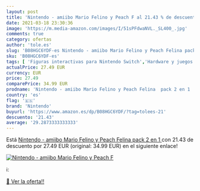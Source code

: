 ```yaml
---
layout: post
title: 'Nintendo - amiibo Mario Felino y Peach F al 21.43 % de descuento'
date: 2021-03-18 23:30:36
image: 'https://m.media-amazon.com/images/I/51sPFdwaNVL._SL400_.jpg'
comments: true
category: ofertas
author: 'tole.es'
slug: 'B08HGC6YDF-es Nintendo - amiibo Mario Felino y Peach Felina pack 2 en 1'
sku: 'B08HGC6YDF-es'
tags: [ 'Figuras interactivas para Nintendo Switch','Hardware y juegos para Nintendo Switch','Sistemas precursores y micro consolas','Videojuegos','nintendo', ]
actualPrice: 27.49 EUR
currency: EUR
price: 27.49
comparePrice: 34.99 EUR
prodname: 'Nintendo - amiibo Mario Felino y Peach Felina  pack 2 en 1 '
country: 'es'
flag: '🇪🇸'
brand: 'Nintendo'
buyurl: 'https://www.amazon.es/dp/B08HGC6YDF/?tag=tolees-21'
descuento: '21.43'
average: '29.2873333333333'
---
```


Está [Nintendo - amiibo Mario Felino y Peach Felina  pack 2 en 1 ](https://www.amazon.es/dp/B08HGC6YDF/?tag=tolees-21) con 21.43 de descuento por 27.49 EUR (original: 34.99 EUR) en el siguiente enlace!

[![Nintendo - amiibo Mario Felino y Peach F](https://m.media-amazon.com/images/I/51sPFdwaNVL._SL400_.jpg)](https://www.amazon.es/dp/B08HGC6YDF/?tag=tolees-21)

ℹ️:


[🛒 Ver la oferta!!](https://www.amazon.es/dp/B08HGC6YDF/?tag=tolees-21)
